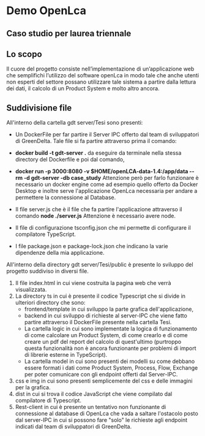 
# Demo OpenLca
## Caso studio per laurea triennale 

## Lo scopo
Il cuore del progetto consiste nell’implementazione di un’applicazione web che semplifichi l’utilizzo del software openLca in modo tale che anche utenti non esperti del settore possano utilizzare tale sistema a partire dalla lettura dei dati, il calcolo di un Product System e molto altro ancora.

## Suddivisione file
All'interno della cartella gdt server/Tesi sono presenti: 
- Un DockerFile per far partire il Server IPC offerto dal team di sviluppatori di GreenDelta. Tale file si fa partire attraverso prima il comando:
- **docker build -t gdt-server .** da eseguire da terminale nella stessa directory del Dockerfile e poi dal comando, 

- **docker run -p 3000:8080 -v $HOME/openLCA-data-1.4:/app/data --rm -d gdt-server -db case_study** Attenzione però per farlo funzionare è necessario un docker engine come ad esempio quello offerto da Docker Desktop e inoltre serve l'applicazione OpenLca necessaria per andare a permettere la connessione al Database.  

- Il file server.js che è il file che fa partire l'applicazione attraverso il comando **node ./server.js** Attenzione è necessario avere node.

-  Il file di configurazione tsconfig.json che mi permette di configurare il compilatore TypeScript.

- I file package.json e package-lock.json che indicano la varie dipendenze della mia applicazione.
 
All'interno della directory gdt server/Tesi/public è presente lo sviluppo del progetto suddiviso in diversi file. 

 1. Il file index.html in cui viene costruita la pagina web che verrà visualizzata.
 2. La directory ts in cui è presente il codice Typescript che si divide in ulteriori directory che sono:
	- frontend/template in cui sviluppo la parte grafica dell'applicazione,
	- backend in cui sviluppo di richieste al server-IPC che viene fatto partire attraverso il DockerFile presente nella cartella Tesi.
	- La cartella logic in cui sono implementate la logica di funzionamento di come calcolare un Product System, di come crearlo e di come creare un pdf del report del calcolo di quest'ultimo (purtroppo questa funzionalità non è ancora funzionante per problemi di import di librerie esterne in TypeScript).
	- La cartella model in cui sono presenti dei modelli su come debbano essere formati i dati come Product System, Process, Flow, Exchange per poter comunicare con gli endpoint offerti dal Server-IPC.
3. css e img in cui sono presenti semplicemente del css e delle immagini per la grafica.
4. dist in cui si trova il codice JavaScript che viene compilato dal compilatore di Typescript.
5. Rest-client in cui è presente un tentativo non funzionante di connessione al database di OpenLca che vada a saltare l'ostacolo posto dal server-IPC in cui si possono fare "solo" le richieste agli endpoint indicati dal team di sviluppatori di GreenDelta.
 
